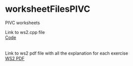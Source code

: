# worksheetFilesPIVC
 PIVC worksheets

Link to ws2.cpp file  
[Code](ws2/ws2.cpp)  
<br>  
Link to ws2 pdf file with all the explanation for each exercise  
[WS2 PDF](pdfs/Worksheet2_pdfversion.pdf)
